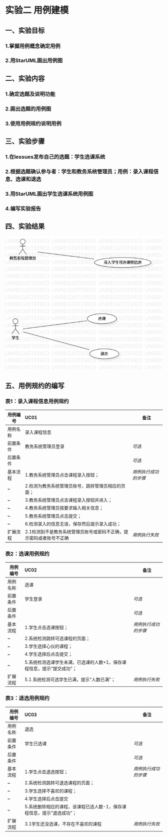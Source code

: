 # 实验二 用例建模

## 一、实验目标
### 1.掌握用例概念确定用例
### 2.用StarUML画出用例图

## 二、实验内容

### 1.确定选题及说明功能
### 2.画出选题的用例图
### 3.使用用例规约说明用例

## 三、实验步骤

### 1.在lessues发布自己的选题：学生选课系统
### 2.根据选题确认参与者：学生和教务系统管理员；用例：录入课程信息、选课和退选
### 3.用StarUML画出学生选课系统用例图
### 4.编写实验报告

## 四、实验结果

![学生选课系统用例图](./uml3.jpg)

## 五、用例规约的编写

### 表1：录入课程信息用例规约 

用例编号  | UC01 | 备注  
-|:-|-  
用例名称  | 录入课程信息  |   
前置条件  | 教务系统管理员登录    | *可选*   
后置条件  |      | *可选*   
基本流程  | 1.教务系统管理员点击课程录入按钮；  |*用例执行成功的步骤*    
~| 2.检测为教务系统管理员账号，跳转管理员相应的页面；  |   
~| 3.教务系统管理员点击课程录入按钮并进入；   |   
~| 4.教务系统管理员按要求输入相关信息；   |   
~| 5.教务系统管理员点击提交；   | 
~| 6.检测录入的信息无误，保存然后提示录入成功；   | 
扩展流程  |2.1检测到不是教务系统管理员账号或密码不正确，提示密码或者账号不正确    |*用例执行失败*    




### 表2：选课用例规约  

用例编号  | UC02 | 备注  
-|:-|-  
用例名称  | 选课  |   
前置条件  | 学生登录     | *可选*   
后置条件  |      | *可选*   
基本流程  | 1.学生点击选课按钮；  |*用例执行成功的步骤*    
~| 2.系统检测跳转可选课程的页面；  |   
~| 3.学生选择心仪的课程；  |   
~| 4.学生选择后点击提交；   |   
~| 5.系统检测选课学生未满，已选课的人数+1，保存课程信息，提示“提交成功”；   |  
扩展流程  | 5.1 系统检测可选学生已满，提示“人数已满”；  |*用例执行失败*    



### 表3：退选用例规约  

用例编号  | UC03 | 备注  
-|:-|-  
用例名称  | 退选  |   
前置条件  | 学生已选课     | *可选*   
后置条件  |      | *可选*   
基本流程  | 1.学生点击退选按钮；  |*用例执行成功的步骤*    
~| 2.系统检测跳转可退选课程的页面；  |   
~| 3.学生选择不喜欢的课程；  |   
~| 4.学生选择后点击提交   |   
~| 5.系统删除相应的课程，该课程已选人数-1，保存课程信息，提示“退选成功”；  |   
扩展流程  | 3.1学生还没选课，不存在不喜欢的课程  |*用例执行失败*  
  


